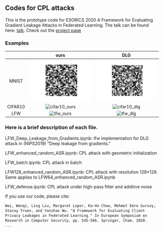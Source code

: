 ## Codes for CPL attacks

This is the prototype code for ESORICS 2020 A Framework for Evaluating Gradient Leakage Attacks in Federated Learning. The talk can be found here:  <a href="https://www.youtube.com/watch?v=BNGpv4AW80g" target="_blank">talk</a>. Check out the [project page](https://wenqiwei789.github.io/ESORICS20-CPL/)

### Examples

|  | ours | DLG |
|:---:|:---:|:---:|
| MNIST| ![mnist_ours](demo/mnist_ours.gif) | ![mnist_dlg](demo/mnist_dlg.gif) |
| CIFAR10| ![cifar10_ours](demo/cifar10_ours.gif) | ![cifar10_dlg](demo/cifar10_dlg.gif) |
| LFW| ![lfw_ours](demo/lfw_ours.gif) | ![lfw_dlg](demo/lfw_dlg.gif) |





### Here is a brief description of each file.
LFW_Deep_Leakage_from_Gradients.ipynb: lfw implementation for DLG attack in (NIPS2019) "Deep leakage from gradients."

LFW_enhanced_random_ASR.ipynb: CPL attack with geometric initialization

LFW_batch.ipynb: CPL attack in batch

LFW128_enhanced_random_ASR.ipynb: CPL attack with resolution 128*128. Same applies to LFW64_enhanced_random_ASR.ipynb

LFW_defense.ipynb: CPL attack under high-pass filter and additive noise



If you use our code, please cite:

```
Wei, Wenqi, Ling Liu, Margaret Loper, Ka-Ho Chow, Mehmet Emre Gursoy, Stacey Truex, and Yanzhao Wu. "A Framework for Evaluating Client Privacy Leakages in Federated Learning." In European Symposium on Research in Computer Security, pp. 545-566. Springer, Cham, 2020.
...

